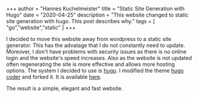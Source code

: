 +++
author = "Hannes Kuchelmeister"
title = "Static Site Generation with Hugo"
date = "2020-04-25"
description = "This website changed to static site generation with hugo. This post describes why."
tags = [
    "go","website","static"
]
+++

I decided to move this website away from wordpress to a static site generator. This has the advatage that I do not constantly need to update. Moreover, I don't have problems with security issues as there is no online login and the website's speed increases.
Also as the website is not updated often regenerating the site is more effective and allows more hosting options. The system I decided to use is [hugo](https://gohugo.io). I modified the theme [hugo coder](https://github.com/luizdepra/hugo-coder) and forked it. It is available [here](https://github.com/13hannes11/hugo-coder-timeline).

The result is a simple, elegant and fast website.
